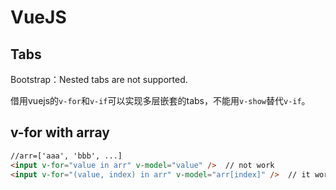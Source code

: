 # VueJS

## Tabs
Bootstrap：Nested tabs are not supported.

借用vuejs的`v-for`和`v-if`可以实现多层嵌套的tabs，不能用`v-show`替代`v-if`。

## v-for with array
```html
//arr=['aaa', 'bbb', ...]
<input v-for="value in arr" v-model="value" />  // not work
<input v-for="(value, index) in arr" v-model="arr[index]" />  // it works
